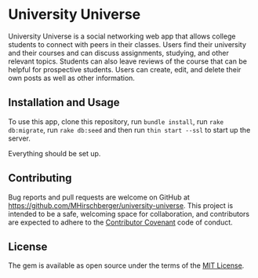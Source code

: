 # University Universe

University Universe is a social networking web app that allows college students to connect with peers in their classes. Users find their university and their courses and can discuss assignments, studying, and other relevant topics. Students can also leave reviews of the course that can be helpful for prospective students. Users can create, edit, and delete their own posts as well as other information.

## Installation and Usage

To use this app, clone this repository, run `bundle install`, run `rake db:migrate`, run `rake db:seed` and then run `thin start --ssl` to start up the server. 

Everything should be set up.

## Contributing

Bug reports and pull requests are welcome on GitHub at https://github.com/MHirschberger/university-universe. This project is intended to be a safe, welcoming space for collaboration, and contributors are expected to adhere to the [Contributor Covenant](http://contributor-covenant.org) code of conduct.

## License

The gem is available as open source under the terms of the [MIT License](https://opensource.org/licenses/MIT).
